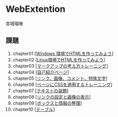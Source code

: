 # WebExtention
 宮城瑠唯  

## 課題
1. chapter01 [[Windows 環境でHTMLを作ってみよう](chapter01-ch01.firsthtml-win.html)]  
2. chapter02 [[Linux環境でHTMLを作ってみよう](chapter02/ch02-firsthtml-Linux.html)]  
3. chapter03 [[マークアップの考え方トレーニング](chapter03/ch03-markuptag1.html)]  
4. chapter04 [[自己紹介ページ](chapter04/ch04-markuptag1.html)]  
5. chapter05 [[リンク、画像、コメント、特殊文字](chapter05/ch05-markuptag2.html)]  
6. chapter06 [[ページにCSSを適用するトレーニング](chapter06/index.html)]  
7. chapter07 [[テキストの装飾](chapter07/ch07-fonsytle.html)]  
8. chapter08 [[リンクの設定と画像の表示](chapter08/ch08-linkimg.html)]  
9. chapter09 [[ボックスと情報の整理](chapter09/ch09-boxcss.html)]  
10. chapter10 [[テーブル](chapter10/ch10-table.html)]  

